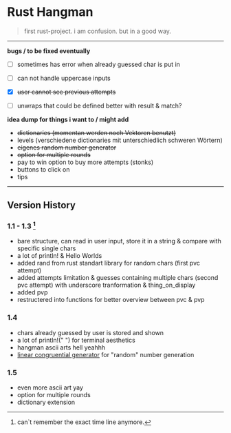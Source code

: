 # Rust Hangman
> first rust-project. i am confusion. but in a good way.

________________________________________________________________________

**bugs / to be fixed eventually**

- [ ] sometimes has error when already guessed char is put in
- [ ] can not handle uppercase inputs
- [x] ~~user cannot see previous attempts~~
- [ ] unwraps that could be defined better with result & match?


**idea dump for things i want to / might add**

- ~~dictionaries (momentan werden noch Vektoren benutzt)~~
- levels (verschiedene dictionaries mit unterschiedlich schweren Wörtern)
- ~~eigenes random number generator~~ 
- ~~option for multiple rounds~~ 
- pay to win option to buy more attempts (stonks)
- buttons to click on
- tips

________________________________________________________________________

## Version History

### 1.1 - 1.3 [^1]

- bare structure, can read in user input, store it in a string & compare with specific single chars
- a lot of println! & Hello Worlds
- added rand from rust standart library for random chars (first pvc attempt)
- added attempts limitation & guesses containing multiple chars (second pvc attempt) with underscore tranformation & thing_on_display
- added pvp
- restructered into functions for better overview between pvc & pvp

### 1.4 

- chars already guessed by user is stored and shown
- a lot of println!(" ") for terminal aesthetics
- hangman ascii arts hell yeahhh
- [linear congruential generator](https://en.wikipedia.org/wiki/Linear_congruential_generator) for "random" number generation

### 1.5 

- even more ascii art yay
- option for multiple rounds
- dictionary extension

[^1]: can`t remember the exact time line anymore.
